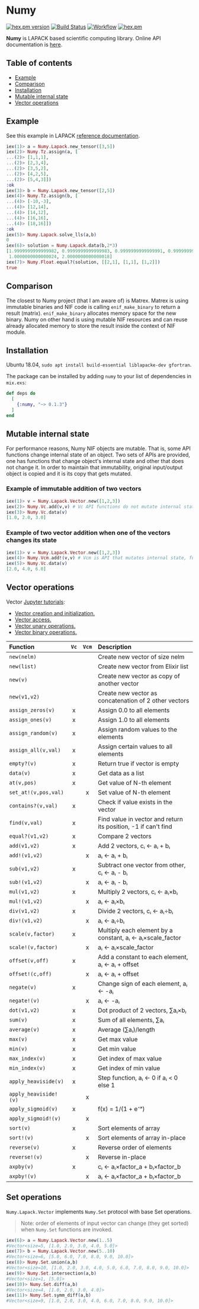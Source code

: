 # Numy
[![hex.pm version](https://img.shields.io/hexpm/v/numy.svg)](https://hex.pm/packages/numy)
[![Build Status](https://travis-ci.org/curoles/elixir-numy.svg?branch=master)](
https://travis-ci.org/curoles/elixir-numy)
[![Workflow](https://github.com/curoles/elixir-numy/workflows/Elixir%20CI/badge.svg)](
https://github.com/curoles/elixir-numy/actions)
[![hex.pm](https://img.shields.io/hexpm/l/numy.svg)](
https://github.com/curoles/elixir-numy/blob/master/LICENSE)

**Numy** is LAPACK based scientific computing library.
Online API documentation is [here](https://hexdocs.pm/numy/readme.html).

## Table of contents

- [Example](#example)
- [Comparison](#comparison)
- [Installation](#installation)
- [Mutable internal state](#mutable-internal-state)
- [Vector operations](#vector-operations)


## Example

See this example in LAPACK [reference documentation](
http://www.netlib.org/lapack/explore-html/d8/dd5/example___d_g_e_l_s__rowmajor_8c_source.html).

```elixir
iex(1)> a = Numy.Lapack.new_tensor([3,5])
iex(2)> Numy.Tz.assign(a, [
...(2)> [1,1,1],
...(2)> [2,3,4],
...(2)> [3,5,2],
...(2)> [4,2,5],
...(2)> [5,4,3]])
:ok
iex(3)> b = Numy.Lapack.new_tensor([2,5])
iex(4)> Numy.Tz.assign(b, [
...(4)> [-10,-3],
...(4)> [12,14],
...(4)> [14,12],
...(4)> [16,16],
...(4)> [18,16]])
:ok
iex(5)> Numy.Lapack.solve_lls(a,b)
0
iex(6)> solution = Numy.Lapack.data(b,2*3)
[1.9999999999999982, 0.9999999999999983, 0.9999999999999991, 0.9999999999999997,
 1.0000000000000024, 2.0000000000000018]
iex(7)> Numy.Float.equal?(solution, [[2,1], [1,1], [1,2]])
true
```

## Comparison

The closest to Numy project (that I am aware of) is Matrex. Matrex is using immutable binaries
and NIF code is calling `enif_make_binary` to return a result (matrix). `enif_make_binary` allocates
memory space for the new binary. Numy on other hand is using mutable NIF resources and can reuse
already allocated memory to store the result inside the context of NIF module.

## Installation

Ubuntu 18.04, `sudo apt install build-essential liblapacke-dev gfortran`.

The package can be installed
by adding `numy` to your list of dependencies in `mix.exs`:

```elixir
def deps do
  [
    {:numy, "~> 0.1.3"}
  ]
end
```

## Mutable internal state

For performance reasons, Numy NIF objects are mutable. That is, some API functions
change internal state of an object. Two sets of APIs are provided, one has functions
that change object's internal state and other that does not change it.
In order to maintain that immutability, original input/output object is copied and
it is its copy that gets mutated.

### Example of immutable addition of two vectors

```elixir
iex(1)> v = Numy.Lapack.Vector.new([1,2,3])
iex(2)> Numy.Vc.add(v,v) # Vc API functions do not mutate internal state
iex(3)> Numy.Vc.data(v)
[1.0, 2.0, 3.0]
```

### Example of two vector addition when one of the vectors changes its state

```elixir
iex(1)> v = Numy.Lapack.Vector.new([1,2,3])
iex(4)> Numy.Vcm.add!(v,v) # Vcm is API that mutates internal state, functions have suffix '!'
iex(5)> Numy.Vc.data(v)
[2.0, 4.0, 6.0]
```

## Vector operations

Vector [Jupyter tutorials](
https://github.com/curoles/numy-tutorials/blob/master/README.md):

- [Vector creation and initialization.](
  https://github.com/curoles/numy-tutorials/blob/master/vector/VectorCreate.ipynb)
- [Vector access.](
  https://github.com/curoles/numy-tutorials/blob/master/vector/VectorAccess.ipynb)
- [Vector unary operations.](
  https://github.com/curoles/numy-tutorials/blob/master/vector/VectorUnaryOp.ipynb)
- [Vector binary operations.](
  https://github.com/curoles/numy-tutorials/blob/master/vector/VectorBinaryOp.ipynb)


| Function          |`Vc`|`Vcm`| Description                                            |
| :------------------ |:-:|:-:| :----------------------------------------------------- |
| `new(nelm)`         |   |   | Create new vector of size nelm                         |
| `new(list)`         |   |   | Create new vector from Elixir list                     |
| `new(v)`            |   |   | Create new vector as copy of another vector            |
| `new(v1,v2)`        |   |   | Create new vector as concatenation of 2 other vectors  |
| `assign_zeros(v)`   | x |   | Assign 0.0 to all elements                             |
| `assign_ones(v)`    | x |   | Assign 1.0 to all elements                             |
| `assign_random(v)`  | x |   | Assign random values to the elements                   |
| `assign_all(v,val)` | x |   | Assign certain values to all elements                  |
| `empty?(v)`         | x |   | Return true if vector is empty                         |
| `data(v)`           | x |   | Get data as a list                                     |
| `at(v,pos)`         | x |   | Get value of N-th element                              |
| `set_at!(v,pos,val)`|   | x | Set value of N-th element                              |
| `contains?(v,val)`  | x |   | Check if value exists in the vector                    |
| `find(v,val)`       | x |   | Find value in vector and return its position, -1 if can't find|
| `equal?(v1,v2)`     | x |   | Compare 2 vectors                                      |
| `add(v1,v2)`        | x |   | Add 2 vectors, cᵢ ← aᵢ + bᵢ                            |
| `add!(v1,v2)`       |   | x | aᵢ ← aᵢ + bᵢ                                           |
| `sub(v1,v2)`        | x |   | Subtract one vector from other, cᵢ ← aᵢ - bᵢ           |
| `sub!(v1,v2)`       |   | x | aᵢ ← aᵢ - bᵢ                                           |
| `mul(v1,v2)`        | x |   | Multiply 2 vectors, cᵢ ← aᵢ×bᵢ                         |
| `mul!(v1,v2)`       |   | x | aᵢ ← aᵢ×bᵢ                                             |
| `div(v1,v2)`        | x |   | Divide 2 vectors, cᵢ ← aᵢ÷bᵢ                           |
| `div!(v1,v2)`       |   | x | aᵢ ← aᵢ÷bᵢ                                             |
| `scale(v,factor)`   | x |   | Multiply each element by a constant, aᵢ ← aᵢ×scale_factor |
| `scale!(v,factor)`  |   | x | aᵢ ← aᵢ×scale_factor                                   |
| `offset(v,off)`     | x |   | Add a constant to each element, aᵢ ← aᵢ + offset       |
| `offset!(c,off)`    |   | x | aᵢ ← aᵢ + offset                                       |
| `negate(v)`         | x |   | Change sign of each element, aᵢ ← -aᵢ                  |
| `negate!(v)`        |   | x | aᵢ ← -aᵢ                                               |
| `dot(v1,v2)`        | x |   | Dot product of 2 vectors, ∑aᵢ×bᵢ                       |
| `sum(v)`            | x |   | Sum of all elements, ∑aᵢ                               |
| `average(v)`        | x |   | Average (∑aᵢ)/length                                   |
| `max(v)`            | x |   | Get max value                                          |
| `min(v)`            | x |   | Get min value                                          |
| `max_index(v)`      | x |   | Get index of max value                                 |
| `min_index(v)`      | x |   | Get index of min value                                 |
| `apply_heaviside(v)`| x |   | Step function, aᵢ ← 0 if aᵢ < 0 else 1                 |
| `apply_heaviside!(v)`|  | x |                                                        |
| `apply_sigmoid(v)`  | x |   | f(x) = 1/(1 + e⁻ˣ)                                     |
| `apply_sigmoid!(v)` |   | x |                                                        |
| `sort(v)`           | x |   | Sort elements of array                                 |
| `sort!(v)`          |   | x | Sort elements of array in-place                        |
| `reverse(v)`        | x |   | Reverse order of elements                              |
| `reverse!(v)`       |   | x | Reverse in-place                                       |
| `axpby(v)`          | x |   | cᵢ ← aᵢ×factor_a + bᵢ×factor_b                         |
| `axpby!(v)`         |   | x | aᵢ ← aᵢ×factor_a + bᵢ×factor_b                         |


## Set operations

`Numy.Lapack.Vector` implements `Numy.Set` protocol with base Set operations.

> Note: order of elements of input vector can change (they get sorted)
> when `Numy.Set` functions are invoked.

```elixir
iex(6)> a = Numy.Lapack.Vector.new(1..5)
#Vector<size=5, [1.0, 2.0, 3.0, 4.0, 5.0]>
iex(7)> b = Numy.Lapack.Vector.new(5..10)
#Vector<size=6, [5.0, 6.0, 7.0, 8.0, 9.0, 10.0]>
iex(8)> Numy.Set.union(a,b)
#Vector<size=10, [1.0, 2.0, 3.0, 4.0, 5.0, 6.0, 7.0, 8.0, 9.0, 10.0]>
iex(9)> Numy.Set.intersection(a,b)
#Vector<size=1, [5.0]>
iex(10)> Numy.Set.diff(a,b)
#Vector<size=4, [1.0, 2.0, 3.0, 4.0]>
iex(11)> Numy.Set.symm_diff(a,b)
#Vector<size=9, [1.0, 2.0, 3.0, 4.0, 6.0, 7.0, 8.0, 9.0, 10.0]>
```

<!--## Linear Algebra BLAS

See [Quick Reference Guide to the BLAS](http://www.netlib.org/lapack/lug/node145.html).

### BLAS Level 1, functions that operate on vectors

|          Wrapper function       |       Direct function      |        Description               |
| ------------------------------: | -------------------------: | ---------------------------------|
|         generate_plane_rotation |                 blas_drotg | |
| | | |

### BLAS Level 2, matrix-vector operations

### BLAS Level 3, matrix-matri operations

## Linear Algebra LAPACK

|          Wrapper function       |       Direct function      |        Description                  |
| ------------------------------: | -------------------------: |-------------------------------------|
|                       solve_lls |               lapack_dgels | Linear Least Squares by QR/LR       |
| | | |
-->
